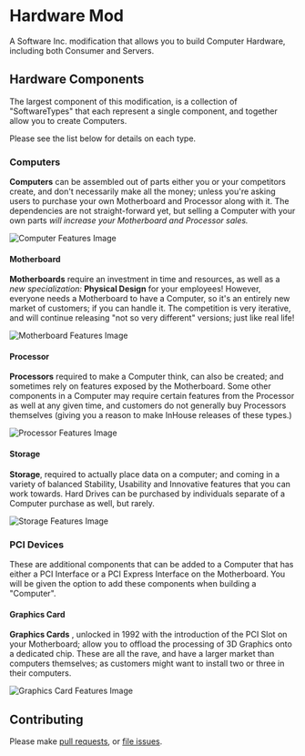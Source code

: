 # Hardware Mod

A Software Inc. modification that allows you to build Computer Hardware, including both Consumer and Servers.

## Hardware Components

The largest component of this modification, is a collection of "SoftwareTypes" that each represent a single component, and together allow you to create Computers.

Please see the list below for details on each type.

### Computers
**Computers** can be assembled out of parts either you or your competitors create, and don't necessarily make all the money; unless you're asking users to purchase your own Motherboard and Processor along with it.  The dependencies are not straight-forward yet, but selling a Computer with your own parts *will increase your Motherboard and Processor sales.*

![Computer Features Image](http://i.imgur.com/4VfzLTd.png)

#### Motherboard
**Motherboards** require an investment in time and resources, as well as a *new specialization:* **Physical Design** for your employees!  However, everyone needs a Motherboard to have a Computer, so it's an entirely new market of customers; if you can handle it.  The competition is very iterative, and will continue releasing "not so very different" versions; just like real life!

![Motherboard Features Image](http://i.imgur.com/30LYrrg.png)

#### Processor
**Processors** required to make a Computer think, can also be created; and sometimes rely on features exposed by the Motherboard.  Some other components in a Computer may require certain features from the Processor as well at any given time, and customers do not generally buy Processors themselves (giving you a reason to make InHouse releases of these types.)

![Processor Features Image](http://i.imgur.com/L9qDsMs.png)

#### Storage
**Storage**, required to actually place data on a computer; and coming in a variety of balanced Stability, Usability and Innovative features that you can work towards.  Hard Drives can be purchased by individuals separate of a Computer purchase as well, but rarely.

![Storage Features Image](http://i.imgur.com/RaoDFpI.png)

### PCI Devices

These are additional components that can be added to a Computer that has either a PCI Interface or a PCI Express Interface on the Motherboard.  You will be given the option to add these components when building a "Computer".

#### Graphics Card
**Graphics Cards** , unlocked in 1992 with the introduction of the PCI Slot on your Motherboard; allow you to offload the processing of 3D Graphics onto a dedicated chip.  These are all the rave, and have a larger market than computers themselves; as customers might want to install two or three in their computers.

![Graphics Card Features Image](http://i.imgur.com/ZE6RM0y.png)

## Contributing
Please make [pull requests](https://github.com/AlbinoGeek/Hardware-Mod/pulls), or [file issues](https://github.com/AlbinoGeek/Hardware-Mod/issues).
